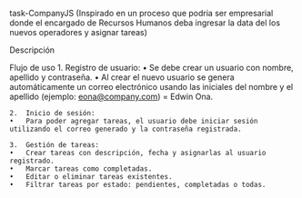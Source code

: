 task-CompanyJS (Inspirado en un proceso que podria ser empresarial donde el encargado de Recursos Humanos deba ingresar la data del los nuevos operadores y asignar tareas)

Descripción

Flujo de uso
	1.	Registro de usuario:
	•	Se debe crear un usuario con nombre, apellido y contraseña.
	•	Al crear el nuevo usuario se genera automáticamente un correo electrónico usando las iniciales del nombre y el apellido (ejemplo: eona@company.com) = Edwin Ona.
	
	2.	Inicio de sesión:
	•	Para poder agregar tareas, el usuario debe iniciar sesión utilizando el correo generado y la contraseña registrada.
	
	3.	Gestión de tareas:
	•	Crear tareas con descripción, fecha y asignarlas al usuario registrado.
	•	Marcar tareas como completadas.
	•	Editar o eliminar tareas existentes.
	•	Filtrar tareas por estado: pendientes, completadas o todas.
	